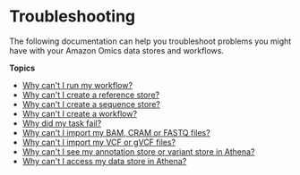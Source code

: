 # Troubleshooting<a name="troubleshooting"></a>

The following documentation can help you troubleshoot problems you might have with your Amazon Omics data stores and workflows\.

**Topics**
+ [Why can't I run my workflow?](no-run-workflow.md)
+ [Why can't I create a reference store?](reference-store-creation.md)
+ [Why can't I create a sequence store?](sequence-store-creation.md)
+ [Why can't I create a workflow?](workflow-creation.md)
+ [Why did my task fail?](task-fail.md)
+ [Why can't I import my BAM, CRAM or FASTQ files?](import-troubleshooting.md)
+ [Why can't I import my VCF or gVCF files?](variant-store-import-troubleshooting.md)
+ [Why can't I see my annotation store or variant store in Athena?](athena-troubleshooting.md)
+ [Why can't I access my data store in Athena?](athena-enginetroubleshooting.md)
